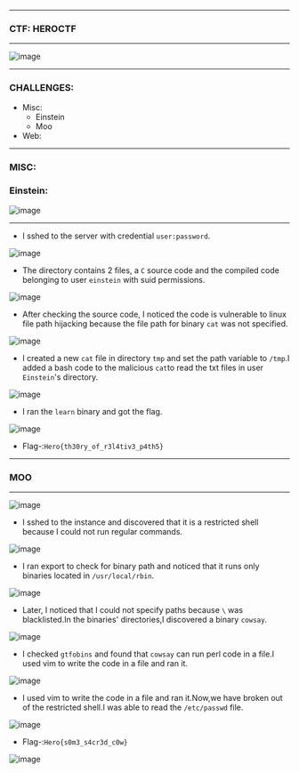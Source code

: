---------------------

### CTF: HEROCTF

--------------------

![image](https://github.com/user-attachments/assets/c46c04c5-79a0-4415-8d28-ffde384b5481)

--------------------

### CHALLENGES:

- Misc:
  - Einstein
  - Moo
- Web:

-------------------

### MISC:
### Einstein:

![image](https://github.com/user-attachments/assets/ff278c3a-6dc1-44be-ade9-ee6e0bdfcfc1)

-------------------

- I sshed to the server with credential `user:password`.

![image](https://github.com/user-attachments/assets/bdf3c0a2-186c-444a-963c-8588777c2f3d)

- The directory contains 2 files, a `C` source code and the compiled code belonging to user `einstein` with suid permissions.

![image](https://github.com/user-attachments/assets/1d6dd633-3ac8-4755-97ed-23b335a1f5f6)

- After checking the source code, I noticed the code is vulnerable to linux file path hijacking because the file path for binary `cat` was not specified.

![image](https://github.com/user-attachments/assets/425a3dff-ba77-45a7-993d-b92bd890b5de)

- I created a new `cat` file in directory `tmp` and set the path variable to `/tmp`.I added a bash code to the malicious `cat`to read the txt files in user
`Einstein`'s directory.

![image](https://github.com/user-attachments/assets/3ea5ef67-aa15-44e2-89e0-c10eff99fd97)

- I ran the `learn` binary and got the flag.

![image](https://github.com/user-attachments/assets/fd568a7f-ea6a-4d66-9692-76aac2c922e1)

- Flag-:```Hero{th30ry_of_r3l4tiv3_p4th5}```

----------------------

### MOO

----------------------

![image](https://github.com/user-attachments/assets/2d4568c9-25e2-45f8-903c-ac519c5e380e)

- I sshed to the instance and discovered that it is a restricted shell because I could not run regular commands.

![image](https://github.com/user-attachments/assets/2c0bc90b-3fff-4833-876b-4ccd49e8619e)

- I ran export to check for binary path and noticed that it runs only binaries located in `/usr/local/rbin`.

![image](https://github.com/user-attachments/assets/20a761de-9f99-4f8c-94cb-3b3cae550674)

- Later, I noticed that I could not specify paths because `\` was blacklisted.In the binaries' directories,I discovered a binary `cowsay`.

![image](https://github.com/user-attachments/assets/ca738579-5a5e-43d7-865f-5c650f074913)

- I checked `gtfobins` and found that `cowsay` can run perl code in a file.I used vim to write the code in a file and ran it.

![image](https://github.com/user-attachments/assets/56973b8c-d6f7-4a7c-a950-117003601e16)

- I used vim to write the code in a file and ran it.Now,we have broken out of the restricted shell.I was able to read the `/etc/passwd` file.

![image](https://github.com/user-attachments/assets/b45ee0b4-2932-481f-ba89-c0f3733deedf)

- Flag-:```Hero{s0m3_s4cr3d_c0w}```

![image](https://github.com/user-attachments/assets/8257b5c7-0a92-4d8d-bab8-11a3eebe3bf2)








